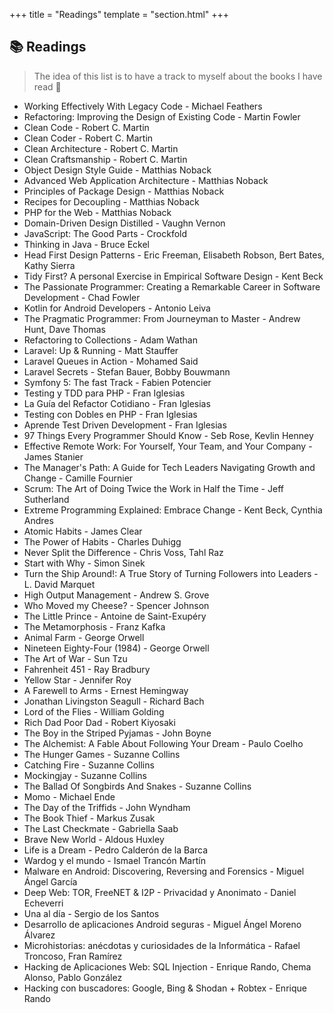 +++
title = "Readings"
template = "section.html"
+++

## 📚 Readings

> The idea of this list is to have a track to myself about the books I have read 🙂

- Working Effectively With Legacy Code - Michael Feathers
- Refactoring: Improving the Design of Existing Code - Martin Fowler
- Clean Code - Robert C. Martin
- Clean Coder - Robert C. Martin
- Clean Architecture - Robert C. Martin
- Clean Craftsmanship - Robert C. Martin
- Object Design Style Guide - Matthias Noback
- Advanced Web Application Architecture - Matthias Noback
- Principles of Package Design - Matthias Noback
- Recipes for Decoupling - Matthias Noback
- PHP for the Web - Matthias Noback
- Domain-Driven Design Distilled - Vaughn Vernon
- JavaScript: The Good Parts - Crockfold
- Thinking in Java - Bruce Eckel
- Head First Design Patterns - Eric Freeman, Elisabeth Robson, Bert Bates, Kathy Sierra
- Tidy First? A personal Exercise in Empirical Software Design - Kent Beck
- The Passionate Programmer: Creating a Remarkable Career in Software Development - Chad Fowler
- Kotlin for Android Developers - Antonio Leiva
- The Pragmatic Programmer: From Journeyman to Master - Andrew Hunt, Dave Thomas
- Refactoring to Collections - Adam Wathan
- Laravel: Up & Running - Matt Stauffer
- Laravel Queues in Action - Mohamed Said
- Laravel Secrets - Stefan Bauer, Bobby Bouwmann
- Symfony 5: The fast Track - Fabien Potencier
- Testing y TDD para PHP - Fran Iglesias
- La Guía del Refactor Cotidiano - Fran Iglesias
- Testing con Dobles en PHP - Fran Iglesias
- Aprende Test Driven Development - Fran Iglesias
- 97 Things Every Programmer Should Know - Seb Rose, Kevlin Henney
- Effective Remote Work: For Yourself, Your Team, and Your Company - James Stanier
- The Manager's Path: A Guide for Tech Leaders Navigating Growth and Change - Camille Fournier
- Scrum: The Art of Doing Twice the Work in Half the Time - Jeff Sutherland
- Extreme Programming Explained: Embrace Change - Kent Beck, Cynthia Andres
- Atomic Habits - James Clear
- The Power of Habits - Charles Duhigg
- Never Split the Difference - Chris Voss, Tahl Raz
- Start with Why - Simon Sinek
- Turn the Ship Around!: A True Story of Turning Followers into Leaders - L. David Marquet
- High Output Management - Andrew S. Grove
- Who Moved my Cheese? - Spencer Johnson
- The Little Prince - Antoine de Saint-Exupéry
- The Metamorphosis - Franz Kafka
- Animal Farm - George Orwell
- Nineteen Eighty-Four (1984) - George Orwell
- The Art of War - Sun Tzu
- Fahrenheit 451 - Ray Bradbury
- Yellow Star - Jennifer Roy
- A Farewell to Arms - Ernest Hemingway
- Jonathan Livingston Seagull - Richard Bach
- Lord of the Flies - William Golding
- Rich Dad Poor Dad - Robert Kiyosaki
- The Boy in the Striped Pyjamas - John Boyne
- The Alchemist: A Fable About Following Your Dream - Paulo Coelho
- The Hunger Games - Suzanne Collins
- Catching Fire - Suzanne Collins
- Mockingjay - Suzanne Collins
- The Ballad Of Songbirds And Snakes - Suzanne Collins
- Momo - Michael Ende
- The Day of the Triffids - John Wyndham
- The Book Thief - Markus Zusak
- The Last Checkmate - Gabriella Saab
- Brave New World - Aldous Huxley
- Life is a Dream - Pedro Calderón de la Barca
- Wardog y el mundo - Ismael Trancón Martín
- Malware en Android: Discovering, Reversing and Forensics - Miguel Ángel García
- Deep Web: TOR, FreeNET & I2P - Privacidad y Anonimato - Daniel Echeverri
- Una al día - Sergio de los Santos
- Desarrollo de aplicaciones Android seguras - Miguel Ángel Moreno Álvarez
- Microhistorias: anécdotas y curiosidades de la Informática - Rafael Troncoso, Fran Ramírez
- Hacking de Aplicaciones Web: SQL Injection - Enrique Rando, Chema Alonso, Pablo González
- Hacking con buscadores: Google, Bing & Shodan + Robtex - Enrique Rando